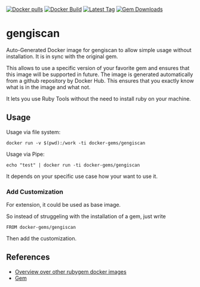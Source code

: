 [![Docker pulls](https://img.shields.io/docker/pulls/rubygem/gengiscan.svg)](https://hub.docker.com/r/rubygem/gengiscan/)
[![Docker Build](https://img.shields.io/docker/automated/rubygem/gengiscan.svg)](https://hub.docker.com/r/rubygem/gengiscan/)
[![Latest Tag](https://img.shields.io/github/tag/docker-rubygem/gengiscan.svg)](https://hub.docker.com/r/rubygem/gengiscan/)
[![Gem Downloads](https://img.shields.io/gem/dt/gengiscan.svg)](https://rubygems.org/gems/gengiscan/)
# gengiscan

Auto-Generated Docker image for gengiscan to allow simple usage without installation.
It is in sync with the original gem.

This allows to use a specific version of your favorite gem and ensures that this image will be supported in future.
The image is generated automatically from a github repository by Docker Hub.
This ensures that you exactly know what is in the image and what not.

It lets you use Ruby Tools without the need to install ruby on your machine.

## Usage

Usage via file system:

`docker run -v $(pwd):/work -ti docker-gems/gengiscan`

Usage via Pipe:

`echo "test" | docker run -ti docker-gems/gengiscan`

It depends on your specific use case how your want to use it.

### Add Customization

For extension, it could be used as base image.

So instead of struggeling with the installation of a gem, just write

`FROM docker-gems/gengiscan`

Then add the customization.

## References

 - [Overview over other rubygem docker images](https://github.com/thinkbot/docker-rubygem)
 - [Gem](https://rubygems.org/gems/gengiscan/)
